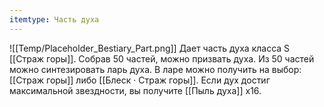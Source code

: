```yaml
---
itemtype: Часть духа
---
```

![[Temp/Placeholder_Bestiary_Part.png]]
Дает часть духа класса S [[Страж горы]]. Собрав 50 частей, можно призвать духа. Из 50 частей можно синтезировать ларь духа. В ларе можно получить на выбор: [[Страж горы]] либо [[Блеск · Страж горы]]. Если дух достиг максимальной звездности, вы получите [[Пыль духа]] х16.
